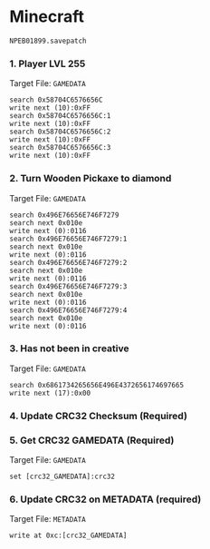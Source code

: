 #  Minecraft 

`NPEB01899.savepatch`

### 1. Player LVL 255

Target File: `GAMEDATA`

```
search 0x58704C6576656C
write next (10):0xFF
search 0x58704C6576656C:1
write next (10):0xFF
search 0x58704C6576656C:2
write next (10):0xFF
search 0x58704C6576656C:3
write next (10):0xFF
```

### 2. Turn Wooden Pickaxe to diamond

Target File: `GAMEDATA`

```
search 0x496E76656E746F7279
search next 0x010e
write next (0):0116
search 0x496E76656E746F7279:1
search next 0x010e
write next (0):0116
search 0x496E76656E746F7279:2
search next 0x010e
write next (0):0116
search 0x496E76656E746F7279:3
search next 0x010e
write next (0):0116
search 0x496E76656E746F7279:4
search next 0x010e
write next (0):0116
```

### 3. Has not been in creative

Target File: `GAMEDATA`

```
search 0x6861734265656E496E4372656174697665
write next (17):0x00
```

### 4.  Update CRC32 Checksum (Required)
### 5. Get CRC32 GAMEDATA (Required)

Target File: `GAMEDATA`

```
set [crc32_GAMEDATA]:crc32
```

### 6. Update CRC32 on METADATA (required)

Target File: `METADATA`

```
write at 0xc:[crc32_GAMEDATA]
```

